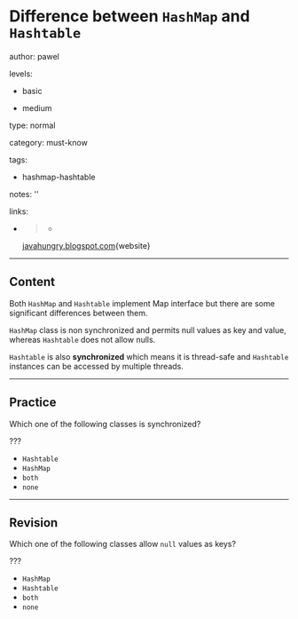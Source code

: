 # Difference between `HashMap` and `Hashtable`
author: pawel

levels:

  - basic

  - medium

type: normal

category: must-know

tags:

  - hashmap-hashtable

notes: ''

links:

  - >-
    [javahungry.blogspot.com](http://javahungry.blogspot.com/2014/03/hashmap-vs-hashtable-difference-with-example-java-interview-questions.html){website}

---
## Content

Both `HashMap` and `Hashtable` implement Map interface but there are some significant differences between them. 

`HashMap` class is non synchronized and permits null values as key and value, whereas `Hashtable` does not allow nulls.

`Hashtable` is also **synchronized** which means it is thread-safe and `Hashtable` instances can be accessed by multiple threads.

---
## Practice

Which one of the following classes is synchronized?

???

* `Hashtable` 
* `HashMap` 
* `both` 
* `none`

---
## Revision

Which one of the following classes allow `null` values as keys?

???

* `HashMap` 
* `Hashtable` 
* `both` 
* `none`